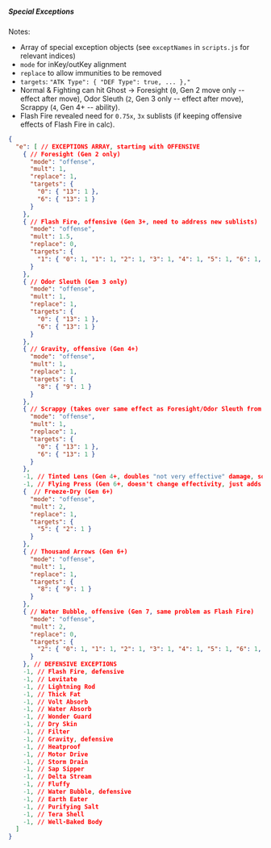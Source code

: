 ##### Special Exceptions
Notes:
- Array of special exception objects (see `exceptNames` in `scripts.js` for relevant indices)
- `mode` for inKey/outKey alignment
- `replace` to allow immunities to be removed
- `targets`: `"ATK Type": { "DEF Type": true, ... },"`
- Normal & Fighting can hit Ghost -> Foresight (`0`, Gen 2 move only -- effect after move), Odor Sleuth (`2`, Gen 3 only -- effect after move), Scrappy (`4`, Gen 4+ -- ability).
- Flash Fire revealed need for `0.75x`, `3x` sublists (if keeping offensive effects of Flash Fire in calc).

```json
{
  "e": [ // EXCEPTIONS ARRAY, starting with OFFENSIVE
    { // Foresight (Gen 2 only)
      "mode": "offense",
      "mult": 1,
      "replace": 1,
      "targets": {
        "0": { "13": 1 },
        "6": { "13": 1 }
      }
    },
    { // Flash Fire, offensive (Gen 3+, need to address new sublists)
      "mode": "offense",
      "mult": 1.5,
      "replace": 0,
      "targets": {
        "1": { "0": 1, "1": 1, "2": 1, "3": 1, "4": 1, "5": 1, "6": 1, "7": 1, "8": 1, "9": 1, "10": 1, "11": 1, "12": 1, "13": 1, "14": 1, "15": 1, "16": 1, "17": 1, "18": 1, "19": 1 }
      }
    },
    { // Odor Sleuth (Gen 3 only)
      "mode": "offense",
      "mult": 1,
      "replace": 1,
      "targets": {
        "0": { "13": 1 },
        "6": { "13": 1 }
      }
    },
    { // Gravity, offensive (Gen 4+)
      "mode": "offense",
      "mult": 1,
      "replace": 1,
      "targets": {
        "8": { "9": 1 }
      }
    },
    { // Scrappy (takes over same effect as Foresight/Odor Sleuth from Gen 4 on)
      "mode": "offense",
      "mult": 1,
      "replace": 1,
      "targets": {
        "0": { "13": 1 },
        "6": { "13": 1 }
      }
    },
    -1, // Tinted Lens (Gen 4+, doubles "not very effective" damage, so shouldn't modify during calculations.)
    -1, // Flying Press (Gen 6+, doesn't change effectivity, just adds Flying to a Fighting-type move)
    {  // Freeze-Dry (Gen 6+)
      "mode": "offense",
      "mult": 2,
      "replace": 1,
      "targets": {
        "5": { "2": 1 }
      }
    },
    { // Thousand Arrows (Gen 6+)
      "mode": "offense",
      "mult": 1,
      "replace": 1,
      "targets": {
        "8": { "9": 1 }
      }
    },
    { // Water Bubble, offensive (Gen 7, same problem as Flash Fire)
      "mode": "offense",
      "mult": 2,
      "replace": 0,
      "targets": {
        "2": { "0": 1, "1": 1, "2": 1, "3": 1, "4": 1, "5": 1, "6": 1, "7": 1, "8": 1, "9": 1, "10": 1, "11": 1, "12": 1, "13": 1, "14": 1, "15": 1, "16": 1, "17": 1, "18": 1, "19": 1 }
      }
    }, // DEFENSIVE EXCEPTIONS
    -1, // Flash Fire, defensive
    -1, // Levitate
    -1, // Lightning Rod
    -1, // Thick Fat
    -1, // Volt Absorb
    -1, // Water Absorb
    -1, // Wonder Guard
    -1, // Dry Skin
    -1, // Filter
    -1, // Gravity, defensive
    -1, // Heatproof
    -1, // Motor Drive
    -1, // Storm Drain
    -1, // Sap Sipper
    -1, // Delta Stream
    -1, // Fluffy
    -1, // Water Bubble, defensive
    -1, // Earth Eater
    -1, // Purifying Salt
    -1, // Tera Shell
    -1, // Well-Baked Body
  ]
}
```